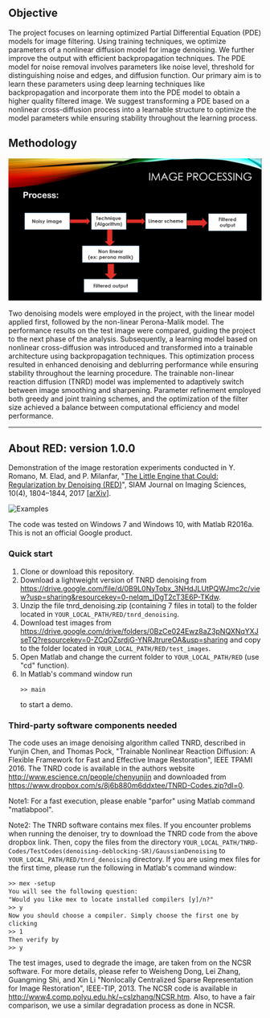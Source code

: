 ## Objective

The project focuses on learning optimized Partial Differential Equation (PDE) models for image filtering. Using training techniques, we optimize parameters of a nonlinear diffusion model for image denoising. We further improve the output with efficient backpropagation techniques. The PDE model for noise removal involves parameters like noise level, threshold for distinguishing noise and edges, and diffusion function. Our primary aim is to learn these parameters using deep learning techniques like backpropagation and incorporate them into the PDE model to obtain a higher quality filtered image. We suggest transforming a PDE based on a nonlinear cross-diffusion process into a learnable structure to optimize the model parameters while ensuring stability throughout the learning process.

## Methodology
![Image](images/Picture1.png)

Two denoising models were employed in the project, with the linear model applied first, followed by the non-linear Perona-Malik model. The performance results on the test image were compared, guiding the project to the next phase of the analysis. Subsequently, a learning model based on nonlinear cross-diffusion was introduced and transformed into a trainable architecture using backpropagation techniques. This optimization process resulted in enhanced denoising and deblurring performance while ensuring stability throughout the learning procedure. The trainable non-linear reaction diffusion (TNRD) model was implemented to adaptively switch between image smoothing and sharpening. Parameter refinement employed both greedy and joint training schemes, and the optimization of the filter size achieved a balance between computational efficiency and model performance.










-------------------------------------------------
## About RED: version 1.0.0

Demonstration of the image restoration experiments conducted in 
Y. Romano, M. Elad, and P. Milanfar, "[The Little Engine that Could: 
Regularization by Denoising (RED)](https://epubs.siam.org/doi/10.1137/16M1102884)", 
SIAM Journal on Imaging Sciences, 10(4), 1804–1844, 2017 
[[arXiv](https://arxiv.org/abs/1611.02862)].

![Examples](images/examples.png?raw=true)

The code was tested on Windows 7 and Windows 10, with Matlab R2016a.
This is not an official Google product.

### Quick start

1. Clone or download this repository.
2. Download a lightweight version of TNRD denoising from
   https://drive.google.com/file/d/0B9L0NyTobx_3NHdJLUtPQWJmc2c/view?usp=sharing&resourcekey=0-nelqm_IDgT2cT3E6P-TKdw.
3. Unzip the file tnrd_denoising.zip (containing 7 files in total) to the folder 
   located in `YOUR_LOCAL_PATH/RED/tnrd_denoising`.
4. Download test images from
   https://drive.google.com/drive/folders/0BzCe024Ewz8aZ3pNQXNqYXJseTQ?resourcekey=0-ZCqOZsrdjG-YNRJtrureOA&usp=sharing
   and copy to the folder located in `YOUR_LOCAL_PATH/RED/test_images`.
5. Open Matlab and change the current folder to `YOUR_LOCAL_PATH/RED` (use "cd" function).
6. In Matlab's command window run
   ```
   >> main
   ```
   to start a demo.


### Third-party software components needed

The code uses an image denoising algorithm called TNRD, described in 
Yunjin Chen, and Thomas Pock, "Trainable Nonlinear Reaction Diffusion: 
A Flexible Framework for Fast and Effective Image Restoration", 
IEEE TPAMI 2016. The TNRD code is available in the authors website
http://www.escience.cn/people/chenyunjin
and downloaded from
https://www.dropbox.com/s/8j6b880m6ddxtee/TNRD-Codes.zip?dl=0.

Note1: For a fast execution, please enable "parfor" using Matlab command "matlabpool".

Note2: The TNRD software contains mex files. If you encounter problems when running the
denoiser, try to download the TNRD code from the above dropbox link.
Then, copy the files from the directory 
`YOUR_LOCAL_PATH/TNRD-Codes/TestCodes(denoising-deblocking-SR)/GaussianDenoising`
to `YOUR_LOCAL_PATH/RED/tnrd_denoising` directory.
If you are using mex files for the first time, please run the following in Matlab's
command window:

```
>> mex -setup
You will see the following question:
"Would you like mex to locate installed compilers [y]/n?"
>> y
Now you should choose a compiler. Simply choose the first one by clicking
>> 1
Then verify by
>> y
```

The test images, used to degrade the image, are taken from on the NCSR software. 
For more details, please refer to Weisheng Dong, Lei Zhang, Guangming Shi, and Xin Li 
"Nonlocally Centralized Sparse Representation for Image Restoration", IEEE-TIP, 2013. 
The NCSR code is available in http://www4.comp.polyu.edu.hk/~cslzhang/NCSR.htm.
Also, to have a fair comparison, we use a similar degradation process as done in NCSR.

